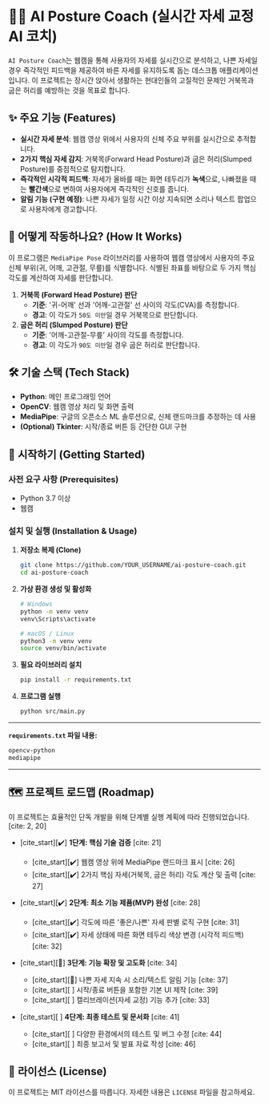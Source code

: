 # 🏋️‍♂️ AI Posture Coach (실시간 자세 교정 AI 코치)

`AI Posture Coach`는 웹캠을 통해 사용자의 자세를 실시간으로 분석하고, 나쁜 자세일 경우 즉각적인 피드백을 제공하여 바른 자세를 유지하도록 돕는 데스크톱 애플리케이션입니다. 이 프로젝트는 장시간 앉아서 생활하는 현대인들의 고질적인 문제인 거북목과 굽은 허리를 예방하는 것을 목표로 합니다.


## ✨ 주요 기능 (Features)

  * **실시간 자세 분석**: 웹캠 영상 위에서 사용자의 신체 주요 부위를 실시간으로 추적합니다.
  * **2가지 핵심 자세 감지**: 거북목(Forward Head Posture)과 굽은 허리(Slumped Posture)를 중점적으로 탐지합니다. 
  * **즉각적인 시각적 피드백**: 자세가 올바를 때는 화면 테두리가 **녹색**으로, 나빠졌을 때는 **빨간색**으로 변하여 사용자에게 즉각적인 신호를 줍니다.
  * **알림 기능 (구현 예정)**: 나쁜 자세가 일정 시간 이상 지속되면 소리나 텍스트 팝업으로 사용자에게 경고합니다.

## 🤔 어떻게 작동하나요? (How It Works)

이 프로그램은 `MediaPipe Pose` 라이브러리를 사용하여 웹캠 영상에서 사용자의 주요 신체 부위(귀, 어깨, 고관절, 무릎)를 식별합니다. 식별된 좌표를 바탕으로 두 가지 핵심 각도를 계산하여 자세를 판단합니다.

1.  **거북목 (Forward Head Posture) 판단**
      * **기준**: '귀-어깨' 선과 '어깨-고관절' 선 사이의 각도(CVA)를 측정합니다.
      * **경고**: 이 각도가 `50도 미만`일 경우 거북목으로 판단합니다.
2.  **굽은 허리 (Slumped Posture) 판단**
      * **기준**: '어깨-고관절-무릎' 사이의 각도를 측정합니다. 
      * **경고**: 이 각도가 `90도 미만`일 경우 굽은 허리로 판단합니다. 

## 🛠️ 기술 스택 (Tech Stack)

  * **Python**: 메인 프로그래밍 언어 
  * **OpenCV**: 웹캠 영상 처리 및 화면 출력 
  * **MediaPipe**: 구글의 오픈소스 ML 솔루션으로, 신체 랜드마크를 추정하는 데 사용 
  * **(Optional) Tkinter**: 시작/종료 버튼 등 간단한 GUI 구현 

## 🚀 시작하기 (Getting Started)

### 사전 요구 사항 (Prerequisites)

  * Python 3.7 이상
  * 웹캠

### 설치 및 실행 (Installation & Usage)

1.  **저장소 복제 (Clone)**

    ```bash
    git clone https://github.com/YOUR_USERNAME/ai-posture-coach.git
    cd ai-posture-coach
    ```

2.  **가상 환경 생성 및 활성화**

    ```bash
    # Windows
    python -m venv venv
    venv\Scripts\activate

    # macOS / Linux
    python3 -m venv venv
    source venv/bin/activate
    ```

3.  **필요 라이브러리 설치**

    ```bash
    pip install -r requirements.txt
    ```

4.  **프로그램 실행**

    ```bash
    python src/main.py
    ```

-----

**`requirements.txt` 파일 내용:**

```txt
opencv-python
mediapipe
```

-----

## 🗺️ 프로젝트 로드맵 (Roadmap)

이 프로젝트는 효율적인 단독 개발을 위해 단계별 실행 계획에 따라 진행되었습니다. [cite: 2, 20]

  * [cite\_start][✔️] **1단계: 핵심 기술 검증** [cite: 21]

      * [cite\_start][✔️] 웹캠 영상 위에 MediaPipe 랜드마크 표시 [cite: 26]
      * [cite\_start][✔️] 2가지 핵심 자세(거북목, 굽은 허리) 각도 계산 및 출력 [cite: 27]

  * [cite\_start][✔️] **2단계: 최소 기능 제품(MVP) 완성** [cite: 28]

      * [cite\_start][✔️] 각도에 따른 '좋은/나쁜' 자세 판별 로직 구현 [cite: 31]
      * [cite\_start][✔️] 자세 상태에 따른 화면 테두리 색상 변경 (시각적 피드백) [cite: 32]

  * [cite\_start][🚧] **3단계: 기능 확장 및 고도화** [cite: 34]

      * [cite\_start][🚧] 나쁜 자세 지속 시 소리/텍스트 알림 기능 [cite: 37]
      * [cite\_start][ ] 시작/종료 버튼을 포함한 기본 UI 제작 [cite: 39]
      * [cite\_start][ ] 캘리브레이션(자세 교정) 기능 추가 [cite: 33]

  * [cite\_start][ ] **4단계: 최종 테스트 및 문서화** [cite: 41]

      * [cite\_start][ ] 다양한 환경에서의 테스트 및 버그 수정 [cite: 44]
      * [cite\_start][ ] 최종 보고서 및 발표 자료 작성 [cite: 46]

## 📄 라이선스 (License)

이 프로젝트는 MIT 라이선스를 따릅니다. 자세한 내용은 `LICENSE` 파일을 참고하세요.
